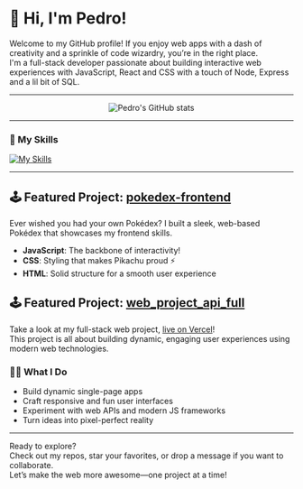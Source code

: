 # 👋 Hi, I'm Pedro!

Welcome to my GitHub profile! If you enjoy web apps with a dash of creativity and a sprinkle of code wizardry, you’re in the right place.  
I'm a full-stack developer passionate about building interactive web experiences with JavaScript, React and CSS with a touch of Node, Express and a lil bit of SQL.

---

<p align="center">
  <img src="https://github-readme-stats.vercel.app/api?username=phendges7&show_icons=true&theme=merko&hide_rank=true" alt="Pedro's GitHub stats" />
</p>

---

### 🚀 My Skills
[![My Skills](https://skillicons.dev/icons?i=html,css,js,nodejs,figma,react,express,&theme=dark)](https://skillicons.dev)

---

## 🕹️ Featured Project: [pokedex-frontend](https://github.com/phendges7/pokedex-frontend)

Ever wished you had your own Pokédex? I built a sleek, web-based Pokédex that showcases my frontend skills.  
- **JavaScript**: The backbone of interactivity!  
- **CSS**: Styling that makes Pikachu proud ⚡  
- **HTML**: Solid structure for a smooth user experience

## 🕹️ Featured Project: [web_project_api_full](https://github.com/phendges7/web_project_api_full)
Take a look at my full-stack web project, [live on Vercel](https://web-project-api-full-ochre.vercel.app)!  
This project is all about building dynamic, engaging user experiences using modern web technologies.

### 🧑‍💻 What I Do
- Build dynamic single-page apps
- Craft responsive and fun user interfaces
- Experiment with web APIs and modern JS frameworks
- Turn ideas into pixel-perfect reality

---

Ready to explore?  
Check out my repos, star your favorites, or drop a message if you want to collaborate.  
Let’s make the web more awesome—one project at a time!
